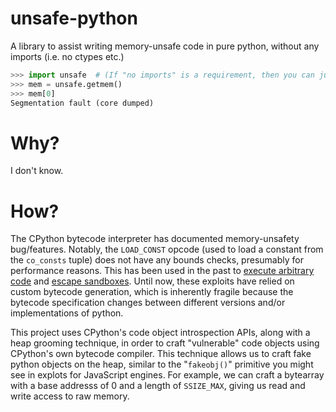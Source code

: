 # unsafe-python
A library to assist writing memory-unsafe code in pure python, without any imports (i.e. no ctypes etc.)

```python
>>> import unsafe  # (If "no imports" is a requirement, then you can just copy-paste the code)
>>> mem = unsafe.getmem()
>>> mem[0]
Segmentation fault (core dumped)
```

# Why?
I don't know.

# How?
The CPython bytecode interpreter has documented memory-unsafety bug/features. Notably, the `LOAD_CONST` opcode (used to load a constant from the `co_consts` tuple) does not have any bounds checks, presumably for performance reasons. This has been used in the past to [execute arbitrary code](https://doar-e.github.io/blog/2014/04/17/deep-dive-into-pythons-vm-story-of-load_const-bug/) and [escape sandboxes](https://www.da.vidbuchanan.co.uk/blog/35c3ctf-collection-writeup.html). Until now, these exploits have relied on custom bytecode generation, which is inherently fragile because the bytecode specification changes between different versions and/or implementations of python.

This project uses CPython's code object introspection APIs, along with a heap grooming technique, in order to craft "vulnerable" code objects using CPython's own bytecode compiler. This technique allows us to craft fake python objects on the heap, similar to the "`fakeobj()`" primitive you might see in explots for JavaScript engines. For example, we can craft a bytearray with a base addresss of 0 and a length of `SSIZE_MAX`, giving us read and write access to raw memory.
